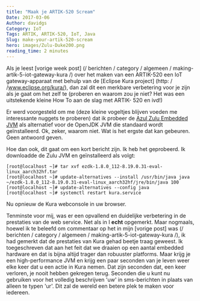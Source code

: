 ```yaml
---
title: "Maak je ARTIK-520 Scream"
Date: 2017-03-06
Author: davidgs
Category: IoT
Tags: ARTIK, ARTIK-520, IoT, Java
Slug: make-your-artik-520-scream
hero: images/Zulu-Duke200.png
reading_time: 2 minutes
---
```


Als je leest [vorige week post] (/ berichten / category / algemeen / making-artik-5-iot-gateway-kura /) over het maken van een ARTIK-520 een IoT gateway-apparaat met behulp van de [Eclipse Kura project] (http: / /www.eclipse.org/kura/), dan zal dit een merkbare verbetering voor je zijn als je gaat om het zelf te (proberen en waarom zou je niet? Het was een uitstekende kleine How To aan de slag met ARTIK- 520 en ivd!)

Er werd voorgesteld om me (deze kleine vogeltjes blijven voeden me interessante nuggets te proberen) dat ik probeer de [Azul Zulu Embedded JVM](https://www.azul.com/products/zulu-embedded/) als alternatief voor de OpenJDK JVM die standaard wordt geïnstalleerd. Ok, zeker, waarom niet. Wat is het ergste dat kan gebeuren. Geen antwoord geven.

Hoe dan ook, dit gaat om een kort bericht zijn. Ik heb het geprobeerd. Ik downloadde de Zulu JVM en geïnstalleerd als volgt:

```
[root@localhost ~]# tar xvf ezdk-1.8.0_112-8.19.0.31-eval-linux_aarch32hf.tar
[root@localhost ~]# update-alternatives --install /usr/bin/java java ~/ezdk-1.8.0_112-8.19.0.31-eval-linux_aarch32hf/jre/bin/java 100
[root@localhost ~]# update-alternatives --config java
[root@localhost ~]# systemctl restart kura.service 
```

Nu opnieuw de Kura webconsole in uw browser.

Tenminste voor mij, was er een opvallend en duidelijke verbetering in de prestaties van de web service. Net als in I **echt** opgemerkt. Maar nogmaals, hoewel ik te beleefd om commentaar op het in mijn [vorige post] was (/ berichten / category / algemeen / making-artik-5-iot-gateway-kura /), ik had gemerkt dat de prestaties van Kura gehad beetje traag geweest. Ik toegeschreven dat aan het feit dat we draaien op een aantal embedded hardware en dat is bijna altijd trager dan robuuster platforms. Maar krijg je een high-performance JVM en krijg een paar seconden van je leven weer elke keer dat u een actie in Kura nemen. Dat zijn seconden dat, een keer verloren, je nooit hebben gekregen terug. Seconden die u kunt nu gebruiken voor het volledig beschrijven 'uw' in sms-berichten in plaats van alleen te typen 'ur'. Dit zal de wereld een betere plek te maken voor iedereen.
